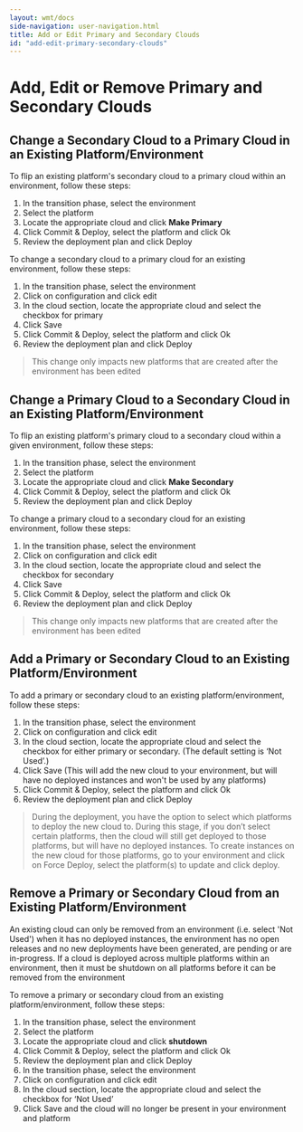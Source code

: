 ```yaml
---
layout: wmt/docs
side-navigation: user-navigation.html
title: Add or Edit Primary and Secondary Clouds
id: "add-edit-primary-secondary-clouds"
---
```


# Add, Edit or Remove Primary and Secondary Clouds

## Change a Secondary Cloud to a Primary Cloud in an Existing Platform/Environment

To flip an existing platform's secondary cloud to a primary cloud within an environment, follow these steps:


1. In the transition phase, select the environment
2. Select the platform
3. Locate the appropriate cloud and click **Make Primary**
4. Click Commit & Deploy, select the platform and click Ok
5. Review the deployment plan and click Deploy

To change a secondary cloud to a primary cloud for an existing environment, follow these steps:


1. In the transition phase, select the environment
2. Click on configuration and click edit
3. In the cloud section, locate the appropriate cloud and select the checkbox for primary
4. Click Save
5. Click Commit & Deploy, select the platform and click Ok
6. Review the deployment plan and click Deploy

>This change only impacts new platforms that are created after the environment has been edited

## Change a Primary Cloud to a Secondary Cloud in an Existing Platform/Environment

To flip an existing platform's primary cloud to a secondary cloud within a given environment, follow these steps:


1. In the transition phase, select the environment
2. Select the platform
3. Locate the appropriate cloud and click **Make Secondary**
4. Click Commit & Deploy, select the platform and click Ok
5. Review the deployment plan and click Deploy

To change a primary cloud to a secondary cloud for an existing environment, follow these steps:


1. In the transition phase, select the environment
2. Click on configuration and click edit
3. In the cloud section, locate the appropriate cloud and select the checkbox for secondary
4. Click Save
5. Click Commit & Deploy, select the platform and click Ok
6. Review the deployment plan and click Deploy

>This change only impacts new platforms that are created after the environment has been edited

## Add a Primary or Secondary Cloud to an Existing Platform/Environment

To add a primary or secondary cloud to an existing platform/environment, follow these steps:


1. In the transition phase, select the environment
2. Click on configuration and click edit
3. In the cloud section, locate the appropriate cloud and select the checkbox for either primary or secondary. (The default setting is ‘Not Used’.)
4. Click Save (This will add the new cloud to your environment, but will have no deployed instances and won't be used by any platforms)
5. Click Commit & Deploy, select the platform and click Ok
6. Review the deployment plan and click Deploy

>During the deployment, you have the option to select which platforms to deploy the new cloud to. During this stage, if you don’t select certain platforms, then the cloud will still get deployed to those platforms, but will have no deployed instances. To create instances on the new cloud for those platforms, go to your environment and click on Force Deploy, select the platform(s) to update and click deploy.

## Remove a Primary or Secondary Cloud from an Existing Platform/Environment

An existing cloud can only be removed from an environment (i.e. select 'Not Used') when it has no deployed instances, the environment has no open releases and no new deployments have been generated, are pending or are in-progress. If a cloud is deployed across multiple platforms within an environment, then it must be shutdown on all platforms before it can be removed from the environment

To remove a primary or secondary cloud from an existing platform/environment, follow these steps:


1. In the transition phase, select the environment
2. Select the platform
3. Locate the appropriate cloud and click **shutdown**
4. Click Commit & Deploy, select the platform and click Ok
5. Review the deployment plan and click Deploy
6. In the transition phase, select the environment 
7. Click on configuration and click edit
8. In the cloud section, locate the appropriate cloud and select the checkbox for ‘Not Used’ 
9. Click Save and the cloud will no longer be present in your environment and platform
